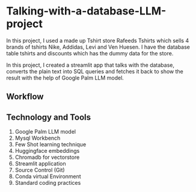 # Talking-with-a-database-LLM-project

In this project, I used a made up Tshirt store Rafeeds Tshirts which sells 4 brands of tshirts Nike, Addidas, Levi and Ven Huesen. I have the database table tshirts and discounts which has the dummy data for the store.

In this project, I created a streamlit app that talks with the database, converts the plain text into SQL queries and fetches it back to show the result with the help of Google Palm LLM model.

## Workflow


## Technology and Tools
1. Google Palm LLM model
2. Mysql Workbench
3. Few Shot learning technique
4. Huggingface embeddings
5. Chromadb for vectorstore
6. Streamlit application
7. Source Control (Git)
8. Conda virtual Environment
9. Standard coding practices